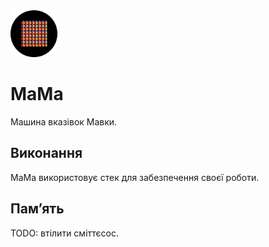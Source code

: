<img src="../assets/mama_logo.png" width="75" height="75" /> 

# МаМа

Машина вказівок Мавки.

## Виконання

МаМа використовує стек для забезпечення своєї роботи.

## Памʼять

TODO: втілити сміттєсос.